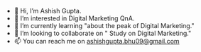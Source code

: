 - 👋 Hi, I’m Ashish Gupta.
- 👀 I’m interested in Digital Marketing QnA.
- 🌱 I’m currently learning "about the peak of Digital Marketing."
- 💞️ I’m looking to collaborate on " Study on Digital Marketing."
- 📫 You can reach me on ashishgupta.bhu09@gmail.com
